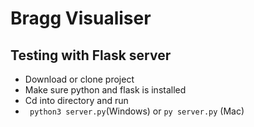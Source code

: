 # Bragg Visualiser

## Testing with Flask server
* Download or clone project
* Make sure python and flask is installed
* Cd into directory and run
* ``` python3 server.py```(Windows) or ```py server.py``` (Mac)
